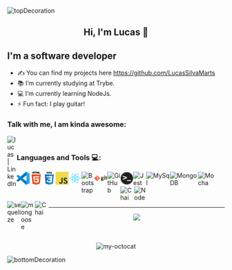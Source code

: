 ![topDecoration](https://github.com/LucasSilvaMarts/LucasSilvaMarts/blob/main/wave.svg)

<h2 align="center">Hi, I'm Lucas 🖖</h2>

## I'm a software developer
- ✍ You can find my projects here https://github.com/LucasSilvaMarts
- 📚 I’m currently studying at Trybe.
- 💻 I’m currently learning NodeJs.
- ⚡ Fun fact: I play guitar!
### Talk with me, I am kinda awesome:
[<img align="left" alt="lucas | LinkedIn" width="22px" src="https://image.flaticon.com/icons/png/512/174/174857.png" />][linkedin]

<br />

### Languages and Tools 💻:

[<img align="left" alt="Visual Studio Code" width="30px" src="https://raw.githubusercontent.com/github/explore/80688e429a7d4ef2fca1e82350fe8e3517d3494d/topics/visual-studio-code/visual-studio-code.png" />][youtube]
[<img align="left" alt="HTML5" width="30px" src="https://raw.githubusercontent.com/github/explore/80688e429a7d4ef2fca1e82350fe8e3517d3494d/topics/html/html.png" />][youtube]
[<img align="left" alt="CSS3" width="30px" src="https://raw.githubusercontent.com/github/explore/80688e429a7d4ef2fca1e82350fe8e3517d3494d/topics/css/css.png" />][youtube]
[<img align="left" alt="JavaScript" width="30px" src="https://raw.githubusercontent.com/github/explore/80688e429a7d4ef2fca1e82350fe8e3517d3494d/topics/javascript/javascript.png" />][youtube]
[<img align="left" alt="React" width="30px" src="https://raw.githubusercontent.com/github/explore/80688e429a7d4ef2fca1e82350fe8e3517d3494d/topics/react/react.png" />][youtube]
[<img align="left" alt="Bootstrap" width="30px" src="https://cdn.iconscout.com/icon/free/png-512/bootstrap-6-1175203.png" />][youtube]
<!--[<img align="left" alt="Node.js" width="26px" src="https://raw.githubusercontent.com/github/explore/80688e429a7d4ef2fca1e82350fe8e3517d3494d/topics/nodejs/nodejs.png" />][youtube]-->
<!--[<img align="left" alt="python" width="26px" src="https://raw.githubusercontent.com/github/explore/80688e429a7d4ef2fca1e82350fe8e3517d3494d/topics/python/python.png" />][youtube]-->
<!--[<img align="left" alt="SQL" width="26px" src="https://raw.githubusercontent.com/github/explore/80688e429a7d4ef2fca1e82350fe8e3517d3494d/topics/sql/sql.png" />][youtube]-->
<!--[<img align="left" alt="postgreSQL" width="26px" src="https://raw.githubusercontent.com/github/explore/80688e429a7d4ef2fca1e82350fe8e3517d3494d/topics/postgresql/postgresql.png" />][youtube]-->
[<img align="left" alt="Git" width="30px" src="https://raw.githubusercontent.com/github/explore/80688e429a7d4ef2fca1e82350fe8e3517d3494d/topics/git/git.png" />][youtube]
[<img align="left" alt="GitHub" width="30px" src="https://github.com/LucasSilvaMarts/LucasSilvaMarts/blob/main/logo_github_icon_143196.png" />][youtube]
[<img align="left" alt="Terminal" width="30px" src="https://raw.githubusercontent.com/github/explore/80688e429a7d4ef2fca1e82350fe8e3517d3494d/topics/terminal/terminal.png" />][youtube]
[<img align="left" alt="Jest" width="30px" src="https://jestjs.io/img/jest.png" />][youtube]
[<img align="left" alt="MySql" width="55px" src="https://marcas-logos.net/wp-content/uploads/2020/11/MySQL-logo.png" />][youtube]
[<img align="left" alt="MongoDB" width="65px" src="https://assets.zabbix.com/img/brands/mongodb.svg" />][youtube]
[<img align="left" alt="Mocha" width="40px" src="https://camo.githubusercontent.com/58045a79a69afea4cab1cea6def6d911fba3956cf5fd683addf41c032aa64088/68747470733a2f2f636c6475702e636f6d2f78465646784f696f41552e737667" />][youtube]
[<img align="left" alt="Chai" width="32px" src="https://camo.githubusercontent.com/7ecbd4531436e4f20c1dba52a4fd4ac367cfcc20a2f62cfe7a10f32da306afc6/687474703a2f2f636861696a732e636f6d2f696d672f636861692d6c6f676f2e706e67" />][youtube]
[<img align="left" alt="Node" width="32px" src="https://cdn-icons-png.flaticon.com/512/919/919825.png" />][youtube]
<br />
<br />
<br />
<br />
[<img align="left" alt="sequelize" width="32px" src="https://cdn.freebiesupply.com/logos/large/2x/sequelize-logo-png-transparent.png" />][youtube]
[<img align="left" alt="mongoose" width="32px" src="https://spng.pngfind.com/pngs/s/430-4309574_mongoose-js-logo-hd-png-download.png" />][youtube]
[<img align="left" alt="Chai" width="32px" src="https://e7.pngegg.com/pngimages/307/948/png-clipart-socket-io-node-js-javascript-network-socket-websocket-electrical-cable-angle-triangle.png" />][youtube]




<hr>

<!--
<details>
  <summary>:zap: GitHub Stats</summary>
</details>
-->

 <!--![Lucas' GitHub stats](https://github-readme-stats.vercel.app/api?username=LucasSilvaMarts&show_icons=true&theme=tokyonight)-->
 
 <p align="center">
  <img src = "https://github-readme-stats.vercel.app/api?username=LucasSilvaMarts&show_icons=true&theme=tokyonight">
</p>


[website]: https://holistic-developer.com/
[youtube]: https://www.youtube.com/
[instagram]: https://www.instagram.com/
[linkedin]: https://linkedin.com/in/lucassilvamarts
[portfolio]: https://github.com/LucasSilvaMarts

<br />
<br />


<div align="center">
  <img src="https://github.com/LucasSilvaMarts/LucasSilvaMarts/blob/main/my-octocat.png" alt="my-octocat"  height="250px">
</div>

![bottomDecoration](https://github.com/LucasSilvaMarts/LucasSilvaMarts/blob/main/wave%20bottom.svg)
